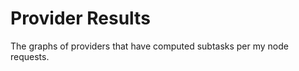 # Provider Results

The graphs of providers that have computed subtasks per my node requests.

<script src="//d3js.org/d3.v4.min.js"></script>
<script src="//d3js.org/topojson.v1.min.js"></script>
<script src="{{ base }}/{{ site.javascript_dir }}/globe.js"></script>
